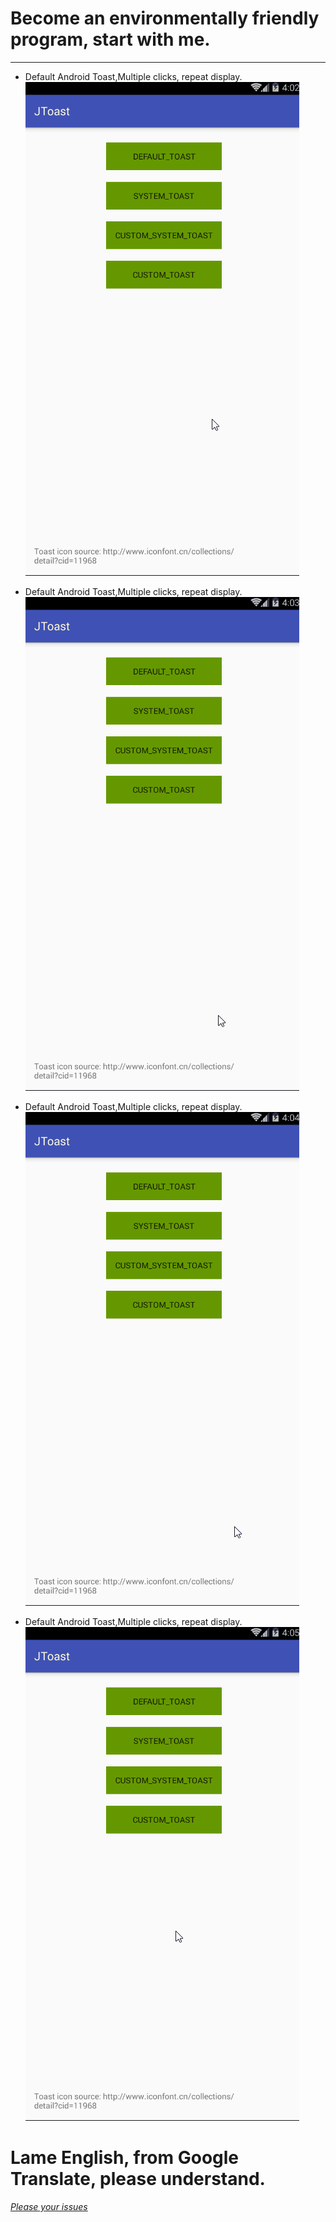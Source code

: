 # Become an environmentally friendly program, start with me.

---
- Default Android Toast,Multiple clicks, repeat display.
![blockchain](https://github.com/Jboob/JToast/blob/master/images/default_toast.gif)


- Default Android Toast,Multiple clicks, repeat display.
![blockchain](https://github.com/Jboob/JToast/blob/master/images/system_toast.gif)



- Default Android Toast,Multiple clicks, repeat display.
![blockchain](https://github.com/Jboob/JToast/blob/master/images/custom_system_toast.gif)



- Default Android Toast,Multiple clicks, repeat display.
![blockchain](https://github.com/Jboob/JToast/blob/master/images/custom_toast.gif)














# Lame English, from Google Translate, please understand.

 [ *Please your issues* ](https://github.com/Jboob/JToast/issues)

